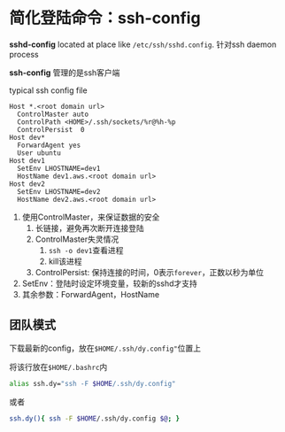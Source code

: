 # 简化登陆命令：ssh-config

**sshd-config** located at place like `/etc/ssh/sshd.config`. 针对ssh daemon process

**ssh-config** 管理的是ssh客户端

typical ssh config file

```log
Host *.<root domain url>
  ControlMaster auto
  ControlPath <HOME>/.ssh/sockets/%r@%h-%p
  ControlPersist  0
Host dev*
  ForwardAgent yes
  User ubuntu
Host dev1
  SetEnv LHOSTNAME=dev1
  HostName dev1.aws.<root domain url>
Host dev2
  SetEnv LHOSTNAME=dev2
  HostName dev2.aws.<root domain url>
```

1. 使用ControlMaster，来保证数据的安全
    1. 长链接，避免再次断开连接登陆
    2. ControlMaster失灵情况
        1. `ssh -o dev1`查看进程
        2. kill该进程
    3. ControlPersist: 保持连接的时间，0表示`forever`，正数以秒为单位
2. SetEnv：登陆时设定环境变量，较新的sshd才支持
3. 其余参数：ForwardAgent，HostName

## 团队模式

下载最新的config，放在`$HOME/.ssh/dy.config"`位置上

将该行放在`$HOME/.bashrc`内

```bash
alias ssh.dy="ssh -F $HOME/.ssh/dy.config"
```

或者

```bash
ssh.dy(){ ssh -F $HOME/.ssh/dy.config $@; }
```
